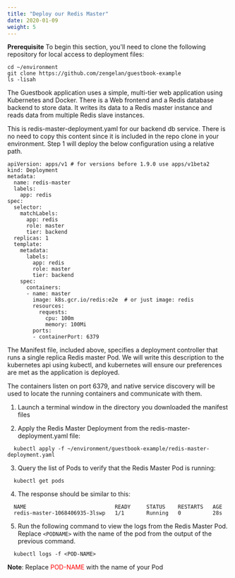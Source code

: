 ```yaml
---
title: "Deploy our Redis Master"
date: 2020-01-09
weight: 5
---
```


<b>Prerequisite</b>
To begin this section, you'll need to clone the following repository for local access to deployment files:

```
cd ~/environment
git clone https://github.com/zengelan/guestbook-example
ls -lisah
```

The Guestbook application uses a simple, multi-tier web application using Kubernetes and Docker. There is a Web frontend and a Redis database backend to store data. It writes its data to a Redis master instance and reads data from multiple Redis slave instances.

This is redis-master-deployment.yaml for our backend db service. There is no need to copy this content since it is included in the repo clone in your environment. Step 1 will deploy the below configuration using a relative path.

```
apiVersion: apps/v1 # for versions before 1.9.0 use apps/v1beta2
kind: Deployment
metadata:
  name: redis-master
  labels:
    app: redis
spec:
  selector:
    matchLabels:
      app: redis
      role: master
      tier: backend
  replicas: 1
  template:
    metadata:
      labels:
        app: redis
        role: master
        tier: backend
    spec:
      containers:
      - name: master
        image: k8s.gcr.io/redis:e2e  # or just image: redis
        resources:
          requests:
            cpu: 100m
            memory: 100Mi
        ports:
        - containerPort: 6379
```

The Manifest file, included above, specifies a deployment controller that runs a single replica Redis master Pod. We will write this description to the kubernetes api using kubectl, and kubernetes will ensure our preferences are met as the application is deployed.

The containers listen on port 6379, and native service discovery will be used to locate the running containers and communicate with them.


1. Launch a terminal window in the directory you downloaded the manifest files

2. Apply the Redis Master Deployment from the redis-master-deployment.yaml file:

```
  kubectl apply -f ~/environment/guestbook-example/redis-master-deployment.yaml
```

3. Query the list of Pods to verify that the Redis Master Pod is running:

```
  kubectl get pods
```
4. The response should be similar to this:

```
  NAME                            READY     STATUS    RESTARTS   AGE
  redis-master-1068406935-3lswp   1/1       Running   0          28s
```

5. Run the following command to view the logs from the Redis Master Pod. Replace ``<PODNAME>`` with the name of the pod from the output of the previous command.

```
  kubectl logs -f <POD-NAME>
```

<b>Note</b>: Replace <font color="red">POD-NAME</font> with the name of your Pod

